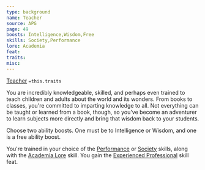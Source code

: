 ```yaml
---
type: background
name: Teacher 
source: APG
page: 49
boosts: Intelligence,Wisdom,Free
skills: Society,Performance
lore: Academia
feat: 
traits: 
misc: 
---
```


[Teacher](###%20Teacher)
`=this.traits`


You are incredibly knowledgeable, skilled, and perhaps even trained to teach children and adults about the world and its wonders. From books to classes, you're committed to imparting knowledge to all. Not everything can be taught or learned from a book, though, so you've become an adventurer to learn subjects more directly and bring that wisdom back to your students.

Choose two ability boosts. One must be to Intelligence or Wisdom, and one is a free ability boost.

You're trained in your choice of the [Performance](Performance) or [Society](../../../../../20-Wyrmspire/14-Dragonling-Zettel/Society.md) skills, along with the [Academia Lore](Academia%20Lore) skill. You gain the [Experienced Professional](Experienced%20Professional) skill feat.

